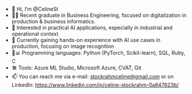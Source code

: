 - 👋 Hi, I’m @CelineSt
- 👩‍🎓 Recent graduate in Business Engineering, focused on digitalization in production & business informatics.
- 👀 Interested in practical AI applications, especially in industrial and operational context
- 🌱 Currently gaining hands-on experience with AI use cases in production, focusing on image recognition
- 🐍📊 Programming languages: Python (PyTorch, Scikit-learn), SQL, Ruby, C
- 🛠️ Tools: Azure ML Studio, Microsoft Azure, CVAT, Git
- 📫 You can reach me via e-mail: stockrahmceline@gmail.com or on LinkedIn: https://www.linkedin.com/in/celine-stockrahm-0a647623b/

<!---
CelineSt/CelineSt is a ✨ special ✨ repository because its `README.md` (this file) appears on your GitHub profile.
You can click the Preview link to take a look at your changes.
--->
